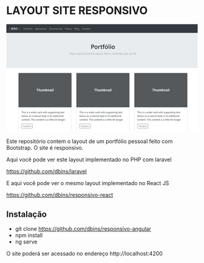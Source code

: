# LAYOUT SITE RESPONSIVO

![Frontend](imagens/site.jpg)

Este repositório contem o layout de um portfólio pessoal feito com Bootstrap. O site é responsivo.

Aqui você pode ver este layout implementado no PHP com laravel

https://github.com/dbins/laravel

E aqui você pode ver o mesmo layout implementado no React JS

https://github.com/dbins/responsivo-react

## Instalação

  - git clone https://github.com/dbins/responsivo-angular
  - npm install
  - ng serve

O site poderá ser acessado no endereço http://localhost:4200
